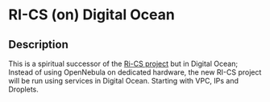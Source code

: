 # RI-CS (on) Digital Ocean

## Description
This is a spiritual successor of the [Ri-CS project](https://github.com/Zoellner122/ri-cs) but in Digital Ocean;
Instead of using OpenNebula on dedicated hardware, the new RI-CS project will be run using services in Digital Ocean. Starting with VPC, IPs and Droplets.


